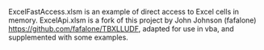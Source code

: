 ExcelFastAccess.xlsm is an example of direct access to Excel cells in memory.
ExcelApi.xlsm is a fork of this project by John Johnson (fafalone) https://github.com/fafalone/TBXLLUDF, adapted for use in vba, and supplemented with some examples.

